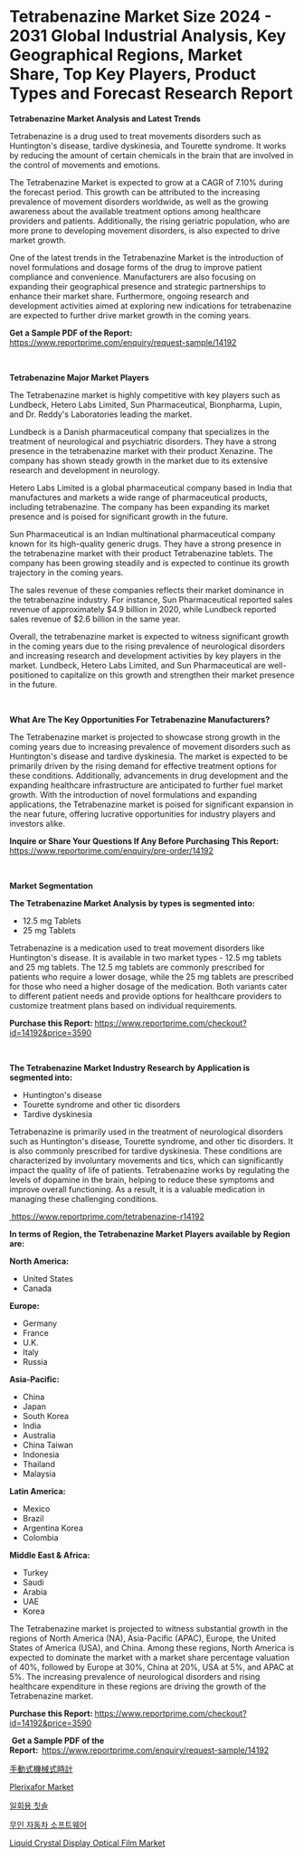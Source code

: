 <p><h1>Tetrabenazine Market Size 2024 - 2031 Global Industrial Analysis, Key Geographical Regions, Market Share, Top Key Players, Product Types and Forecast Research Report</h1></p><p><strong>Tetrabenazine Market Analysis and Latest Trends</strong></p>
<p><p>Tetrabenazine is a drug used to treat movements disorders such as Huntington's disease, tardive dyskinesia, and Tourette syndrome. It works by reducing the amount of certain chemicals in the brain that are involved in the control of movements and emotions.</p><p>The Tetrabenazine Market is expected to grow at a CAGR of 7.10% during the forecast period. This growth can be attributed to the increasing prevalence of movement disorders worldwide, as well as the growing awareness about the available treatment options among healthcare providers and patients. Additionally, the rising geriatric population, who are more prone to developing movement disorders, is also expected to drive market growth.</p><p>One of the latest trends in the Tetrabenazine Market is the introduction of novel formulations and dosage forms of the drug to improve patient compliance and convenience. Manufacturers are also focusing on expanding their geographical presence and strategic partnerships to enhance their market share. Furthermore, ongoing research and development activities aimed at exploring new indications for tetrabenazine are expected to further drive market growth in the coming years.</p></p>
<p><strong>Get a Sample PDF of the Report:&nbsp;</strong> <a href="https://www.reportprime.com/enquiry/request-sample/14192">https://www.reportprime.com/enquiry/request-sample/14192</a></p>
<p>&nbsp;</p>
<p><strong>Tetrabenazine Major Market Players</strong></p>
<p><p>The Tetrabenazine market is highly competitive with key players such as Lundbeck, Hetero Labs Limited, Sun Pharmaceutical, Bionpharma, Lupin, and Dr. Reddy's Laboratories leading the market. </p><p>Lundbeck is a Danish pharmaceutical company that specializes in the treatment of neurological and psychiatric disorders. They have a strong presence in the tetrabenazine market with their product Xenazine. The company has shown steady growth in the market due to its extensive research and development in neurology.</p><p>Hetero Labs Limited is a global pharmaceutical company based in India that manufactures and markets a wide range of pharmaceutical products, including tetrabenazine. The company has been expanding its market presence and is poised for significant growth in the future.</p><p>Sun Pharmaceutical is an Indian multinational pharmaceutical company known for its high-quality generic drugs. They have a strong presence in the tetrabenazine market with their product Tetrabenazine tablets. The company has been growing steadily and is expected to continue its growth trajectory in the coming years.</p><p>The sales revenue of these companies reflects their market dominance in the tetrabenazine industry. For instance, Sun Pharmaceutical reported sales revenue of approximately $4.9 billion in 2020, while Lundbeck reported sales revenue of $2.6 billion in the same year.</p><p>Overall, the tetrabenazine market is expected to witness significant growth in the coming years due to the rising prevalence of neurological disorders and increasing research and development activities by key players in the market. Lundbeck, Hetero Labs Limited, and Sun Pharmaceutical are well-positioned to capitalize on this growth and strengthen their market presence in the future.</p></p>
<p>&nbsp;</p>
<p><strong>What Are The Key Opportunities For Tetrabenazine Manufacturers?</strong></p>
<p><p>The Tetrabenazine market is projected to showcase strong growth in the coming years due to increasing prevalence of movement disorders such as Huntington's disease and tardive dyskinesia. The market is expected to be primarily driven by the rising demand for effective treatment options for these conditions. Additionally, advancements in drug development and the expanding healthcare infrastructure are anticipated to further fuel market growth. With the introduction of novel formulations and expanding applications, the Tetrabenazine market is poised for significant expansion in the near future, offering lucrative opportunities for industry players and investors alike.</p></p>
<p><strong>Inquire or Share Your Questions If Any Before Purchasing This Report:</strong> <a href="https://www.reportprime.com/enquiry/pre-order/14192">https://www.reportprime.com/enquiry/pre-order/14192</a></p>
<p>&nbsp;</p>
<p><strong>Market Segmentation</strong></p>
<p><strong>The Tetrabenazine Market Analysis by types is segmented into:</strong></p>
<p><ul><li>12.5 mg Tablets</li><li>25 mg Tablets</li></ul></p>
<p><p>Tetrabenazine is a medication used to treat movement disorders like Huntington's disease. It is available in two market types - 12.5 mg tablets and 25 mg tablets. The 12.5 mg tablets are commonly prescribed for patients who require a lower dosage, while the 25 mg tablets are prescribed for those who need a higher dosage of the medication. Both variants cater to different patient needs and provide options for healthcare providers to customize treatment plans based on individual requirements.</p></p>
<p><strong>Purchase this Report:&nbsp;</strong><a href="https://www.reportprime.com/checkout?id=14192&price=3590">https://www.reportprime.com/checkout?id=14192&price=3590</a></p>
<p>&nbsp;</p>
<p><strong>The Tetrabenazine Market Industry Research by Application is segmented into:</strong></p>
<p><ul><li>Huntington's disease</li><li>Tourette syndrome and other tic disorders</li><li>Tardive dyskinesia</li></ul></p>
<p><p>Tetrabenazine is primarily used in the treatment of neurological disorders such as Huntington's disease, Tourette syndrome, and other tic disorders. It is also commonly prescribed for tardive dyskinesia. These conditions are characterized by involuntary movements and tics, which can significantly impact the quality of life of patients. Tetrabenazine works by regulating the levels of dopamine in the brain, helping to reduce these symptoms and improve overall functioning. As a result, it is a valuable medication in managing these challenging conditions.</p></p>
<p><a href="https://www.reportprime.com/tetrabenazine-r14192">&nbsp;https://www.reportprime.com/tetrabenazine-r14192</a></p>
<p><strong>In terms of Region, the Tetrabenazine Market Players available by Region are:</strong></p>
<p>
    <p> <strong> North America: </strong>
        <ul>
            <li>United States</li>
            <li>Canada</li>
        </ul>
        </p> 
    <p> <strong> Europe: </strong>
        <ul>
            <li>Germany</li>
            <li>France</li>
            <li>U.K.</li>
            <li>Italy</li>
            <li>Russia</li>
        </ul>
        </p> 
    <p> <strong> Asia-Pacific: </strong>
        <ul>
            <li>China</li>
            <li>Japan</li>
            <li>South Korea</li>
            <li>India</li>
            <li>Australia</li>
            <li>China Taiwan</li>
            <li>Indonesia</li>
            <li>Thailand</li>
            <li>Malaysia</li>
        </ul>
        </p> 
    <p> <strong> Latin America: </strong>
        <ul>
            <li>Mexico</li>
            <li>Brazil</li>
            <li>Argentina Korea</li>
            <li>Colombia</li>
        </ul>
        </p> 
    <p> <strong> Middle East & Africa: </strong>
        <ul>
            <li>Turkey</li>
            <li>Saudi</li>
            <li>Arabia</li>
            <li>UAE</li>
            <li>Korea</li>
        </ul>
    </p>
    </p>
<p><p>The Tetrabenazine market is projected to witness substantial growth in the regions of North America (NA), Asia-Pacific (APAC), Europe, the United States of America (USA), and China. Among these regions, North America is expected to dominate the market with a market share percentage valuation of 40%, followed by Europe at 30%, China at 20%, USA at 5%, and APAC at 5%. The increasing prevalence of neurological disorders and rising healthcare expenditure in these regions are driving the growth of the Tetrabenazine market.</p></p>
<p><strong>Purchase this Report: </strong><a href="https://www.reportprime.com/checkout?id=14192&price=3590">https://www.reportprime.com/checkout?id=14192&price=3590</a></p>
<p>&nbsp;<strong>Get a Sample PDF of the Report:&nbsp;&nbsp;</strong><a href="https://www.reportprime.com/enquiry/request-sample/14192">https://www.reportprime.com/enquiry/request-sample/14192</a></p>
<p><strong></strong></p>
<p><p><a href="https://medium.com/@candiceveum_27405/%E6%89%8B%E5%B7%BB%E3%81%8D%E6%A9%9F%E6%A2%B0%E5%BC%8F%E6%99%82%E8%A8%88%E5%B8%82%E5%A0%B4%E8%AA%BF%E6%9F%BB%E3%83%AC%E3%83%9D%E3%83%BC%E3%83%88%E3%81%AB%E3%81%AF-2024%E5%B9%B4%E3%81%8B%E3%82%892031%E5%B9%B4%E3%81%BE%E3%81%A7%E3%81%AE13-3-%E3%81%AE%E5%B9%B4%E9%96%93%E6%88%90%E9%95%B7%E7%8E%87%E3%81%A7%E4%BA%88%E6%B8%AC%E3%81%95%E3%82%8C%E3%82%8B%E5%B8%82%E5%A0%B4%E8%A6%8F%E6%A8%A1-%E3%82%B7%E3%82%A7%E3%82%A2-%E5%88%86%E6%9E%90%E3%81%8C%E5%90%AB%E3%81%BE%E3%82%8C%E3%81%A6%E3%81%84%E3%81%BE%E3%81%99-ff55b4f56627">手動式機械式時計</a></p><p><a href="https://github.com/anggakarna133/Market-Research-Report-List-1/blob/main/plerixafor-market.md">Plerixafor Market</a></p><p><a href="https://medium.com/@matthiasdkins856/%EC%9D%BC%ED%9A%8C%EC%9A%A9-%EC%B9%AB%EC%86%94-%EC%8B%9C%EC%9E%A5-%EB%8F%99%ED%96%A5-%EC%9D%BC%ED%9A%8C%EC%9A%A9-%EC%B9%AB%EC%86%94-%EC%8B%9C%EC%9E%A5-%ED%86%B5%EC%B0%B0%EA%B3%BC-%EC%98%88%EC%B8%A1-%EB%B6%84%EC%84%9D%EC%97%90-%EC%B4%88%EC%A0%90%EC%9D%84-%EB%A7%9E%EC%B6%94%EA%B3%A0-%EC%9E%88%EC%8A%B5%EB%8B%88%EB%8B%A4-2024-2031-12fd4a375bf5">일회용 칫솔</a></p><p><a href="https://medium.com/@fosterfahey1971/%EC%9A%B4%EC%A0%84%EC%9E%90-%EC%97%86%EB%8A%94-%EC%9E%90%EB%8F%99%EC%B0%A8-%EC%86%8C%ED%94%84%ED%8A%B8%EC%9B%A8%EC%96%B4-%EC%8B%9C%EC%9E%A5-%EA%B7%9C%EB%AA%A8-%EC%84%B1%EC%9E%A5-%EB%B0%8F-%EC%8B%9C%EC%9E%A5-%EC%84%B8%EB%B6%84%ED%99%94-%EB%B0%8F-%EC%A7%80%EC%97%AD%EB%B3%84-%EC%9D%B8%EC%82%AC%EC%9D%B4%ED%8A%B8-%EB%B0%8F-2031%EB%85%84%EA%B9%8C%EC%A7%80%EC%9D%98-%EC%98%88%EC%B8%A1%EC%97%90-%EB%8C%80%ED%95%9C-%EC%82%B0%EC%97%85-%EB%B6%84%EC%84%9D-c966a1e71ec5">무인 자동차 소프트웨어</a></p><p><a href="https://medium.com/@rosslarkin2012/future-trends-in-global-liquid-crystal-display-optical-film-market-market-insights-and-analysis-c68918a7f365">Liquid Crystal Display Optical Film Market</a></p></p>